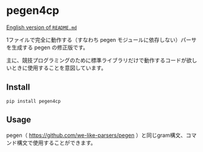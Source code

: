 # pegen4cp

[English version of `README.md`](https://github.com/nahco314/pegen4cp/blob/master/README.md)

1ファイルで完全に動作する（すなわち pegen モジュールに依存しない）パーサを生成する pegen の修正版です。

主に、競技プログラミングのために標準ライブラリだけで動作するコードが欲しいときに使用することを意図しています。

## Install

```commandline
pip install pegen4cp
```

## Usage

pegen（ https://github.com/we-like-parsers/pegen ）と同じgram構文、コマンド構文で使用することができます。
